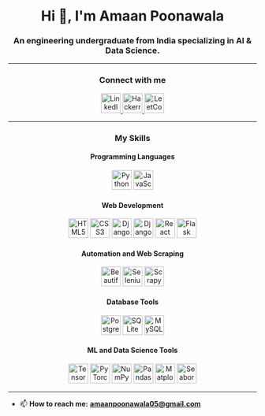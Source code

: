 <h1 align="center">Hi 👋, I'm Amaan Poonawala</h1>
<h3 align="center">An engineering undergraduate from India specializing in AI & Data Science.</h3>

---

<h3 align="center">Connect with me</h3>
<p align="center">
  <a href="https://www.linkedin.com/in/amaan-poonawala" target="_blank">
    <img src="https://img.shields.io/badge/LinkedIn-0077B5?style=for-the-badge&logo=linkedin&logoColor=white" alt="LinkedIn" height="40px">
  </a>
  <a href="https://www.hackerrank.com/profile/amaanpoonawala05" target="_blank">
    <img src="https://img.shields.io/badge/-Hackerrank-2EC866?style=for-the-badge&logo=HackerRank&logoColor=white" alt="Hackerrank" height="40px">
  </a>
  <a href="https://leetcode.com/amaanpoonawala05/" target="_blank">
    <img src="https://img.shields.io/badge/-LeetCode-FFA116?style=for-the-badge&logo=LeetCode&logoColor=black" alt="LeetCode" height="40px">
  </a>
</p>

---

<h3 align="center">My Skills</h3>

<h4 align="center">Programming Languages</h4>
<p align="center">
  <img src="https://img.shields.io/badge/Python-FFD43B?style=for-the-badge&logo=python&logoColor=blue" alt="Python" height="40px">
  <img src="https://img.shields.io/badge/JavaScript-323330?style=for-the-badge&logo=javascript&logoColor=F7DF1E" alt="JavaScript" height="40px">
</p>

<h4 align="center">Web Development</h4>
<p align="center">
  <img src="https://img.shields.io/badge/HTML5-E34F26?style=for-the-badge&logo=html5&logoColor=white" alt="HTML5" height="40px">
  <img src="https://img.shields.io/badge/CSS3-1572B6?style=for-the-badge&logo=css3&logoColor=white" alt="CSS3" height="40px">
  <img src="https://img.shields.io/badge/Django-092E20?style=for-the-badge&logo=django&logoColor=green" alt="Django" height="40px">
  <img src="https://img.shields.io/badge/django%20rest-ff1709?style=for-the-badge&logo=django&logoColor=white" alt="Django REST" height="40px">
  <img src="https://img.shields.io/badge/React-20232A?style=for-the-badge&logo=react&logoColor=61DAFB" alt="React" height="40px">
  <img src="https://img.shields.io/badge/Flask-000000?style=for-the-badge&logo=flask&logoColor=white" alt="Flask" height="40px">
</p>

<h4 align="center">Automation and Web Scraping</h4>
<p align="center">
  <img src="https://img.shields.io/badge/Beautiful%20Soup-4B8BBE?style=for-the-badge&logo=python&logoColor=white" alt="Beautiful Soup" height="40px">
  <img src="https://img.shields.io/badge/Selenium-43B02A?style=for-the-badge&logo=selenium&logoColor=white" alt="Selenium" height="40px">
  <img src="https://img.shields.io/badge/Scrapy-5A4E7A?style=for-the-badge&logo=scrapy&logoColor=white" alt="Scrapy" height="40px">
</p>

<h4 align="center">Database Tools</h4>
<p align="center">
  <img src="https://img.shields.io/badge/PostgreSQL-316192?style=for-the-badge&logo=postgresql&logoColor=white" alt="PostgreSQL" height="40px">
  <img src="https://img.shields.io/badge/Sqlite-003B57?style=for-the-badge&logo=sqlite&logoColor=white" alt="SQLite" height="40px">
  <img src="https://img.shields.io/badge/MySQL-4479A1?style=for-the-badge&logo=mysql&logoColor=white" alt="MySQL" height="40px">
</p>

<h4 align="center">ML and Data Science Tools</h4>
<p align="center">
  <img src="https://img.shields.io/badge/TensorFlow-FF6F00?style=for-the-badge&logo=tensorflow&logoColor=white" alt="TensorFlow" height="40px">
  <img src="https://img.shields.io/badge/PyTorch-EE4C2C?style=for-the-badge&logo=pytorch&logoColor=white" alt="PyTorch" height="40px">
  <img src="https://img.shields.io/badge/Numpy-777BB4?style=for-the-badge&logo=numpy&logoColor=white" alt="NumPy" height="40px">
  <img src="https://img.shields.io/badge/Pandas-2C2D72?style=for-the-badge&logo=pandas&logoColor=white" alt="Pandas" height="40px">
  <img src="https://img.shields.io/badge/matplotlib-0C479D?style=for-the-badge&logo=matplotlib&logoColor=white" alt="Matplotlib" height="40px">
  <img src="https://img.shields.io/badge/seaborn-3776AB?style=for-the-badge&logo=python&logoColor=white" alt="Seaborn" height="40px">
</p>

---

- 📫 **How to reach me:** **amaanpoonawala05@gmail.com**
